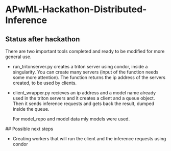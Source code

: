# APwML-Hackathon-Distributed-Inference

## Status after hackathon

There are two important tools completed and ready to be modified for more general use.

- run_tritonserver.py creates a triton server using condor, inside a singularity. 
  You can create many servers (input of the function needs some more attention).
  The function returns the ip address of the servers created, to be used by clients.
  
- client_wrapper.py recieves an ip address and a model name already used in the triton servers
  and it creates a client and a queue object. Then it sends inference requests and gets back the
  result, dumped inside the queue.
  
  For model_repo and model data mly models were used.
  
## Possible next steps

- Creating workers that will run the client and the inference requests using condor
